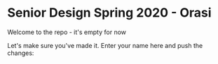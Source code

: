 # Senior Design Spring 2020 - Orasi
Welcome to the repo - it's empty for now

Let's make sure you've made it. Enter your name here and push the changes:
